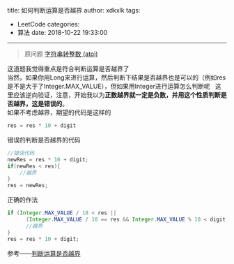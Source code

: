title: 如何判断运算是否越界
author: xdkxlk
tags:
  - LeetCode
categories:
  - 算法
date: 2018-10-22 19:33:00
---
>原问题 [字符串转整数 (atoi)](https://leetcode-cn.com/explore/interview/card/top-interview-questions-easy/5/strings/37/)

这道题我觉得重点是符合判断运算是否越界了  
当然，如果你用Long来进行运算，然后判断下结果是否越界也是可以的（例如res是不是大于了Integer.MAX_VALUE），但如果用Integer进行运算怎么判断呢  
这里应该逆向验证，注意，开始我以为**正数越界就一定是负数，并用这个性质判断是否越界，这是错误的**。  
如果不考虑越界，期望的代码是这样的
```java
res = res * 10 + digit
```
错误的判断是否越界的代码
```java
//错误代码
newRes = res * 10 + digit;
if(newRes < res){
	//越界
}
res = newRes;
```
正确的作法
```java
if (Integer.MAX_VALUE / 10 < res ||
      (Integer.MAX_VALUE / 10 == res && Integer.MAX_VALUE % 10 < digit)) {
      //越界
}
res = res * 10 + digit;
```
参考——[判断运算是否越界](https://blog.csdn.net/u013802033/article/details/43346559)